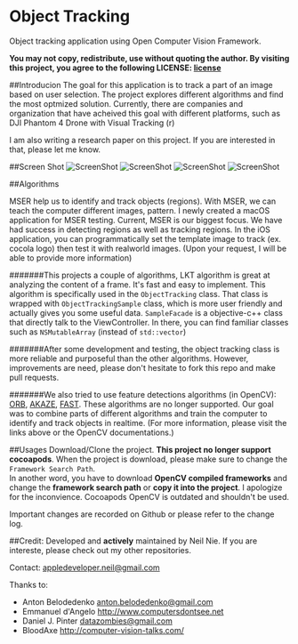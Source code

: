 # Object Tracking
Object tracking application using Open Computer Vision Framework. 

**You may not copy, redistribute, use without quoting the author.
By visiting this project, you agree to the following LICENSE:
[license](https://creativecommons.org/licenses/by-nc-nd/4.0/legalcode)**


##Introducion
The goal for this application is to track a part of an image based on user selection. The project explores different algorithms and find the most optmized solution. Currently, there are companies and organization that have acheived this goal with different platforms, such as DJI Phantom 4 Drone with Visual Tracking (r)

I am also writing a research paper on this project. If you are interested in that, please let me know. 

##Screen Shot
![ScreenShot](https://github.com/NeilNie/Object_Tracking/blob/master/IMG_0122.PNG)
![ScreenShot](https://github.com/NeilNie/Object_Tracking/blob/master/IMG_0123.PNG)
![ScreenShot](https://github.com/NeilNie/Object_Tracking/blob/master/IMG_0124.PNG)
![ScreenShot](https://github.com/NeilNie/Object_Tracking/blob/master/IMG_0125.PNG)

##Algorithms

MSER help us to identify and track objects (regions). With MSER, we can teach the computer different images, pattern. I newly created a macOS application for MSER testing. Current, MSER is our biggest focus. We have had success in detecting regions as well as tracking regions. In the iOS application, you can programmatically set the template image to track (ex. cocola logo) then test it with realworld images. (Upon your request, I will be able to provide more information) <br>

#######This projects a couple of algorithms, LKT algorithm is great at analyzing the content of a frame. It's fast and easy to implement. This algorithm is specifically used in the `ObjectTracking` class. That class is wrapped with `ObjectTrackingSample` class, which is more user friendly and actually gives you some useful data. `SampleFacade` is a objective-c++ class that directly talk to the ViewController. In there, you can find familiar classes such as `NSMutableArray` (instead of `std::vector`) <br>

#######After some development and testing, the object tracking class is more reliable and purposeful than the other algorithms. However, improvements are need, please don't hesitate to fork this repo and make pull requests. 

#######We also tried to use feature detections algorithms (in OpenCV): [ORB](http://docs.opencv.org/3.0-beta/doc/py_tutorials/py_feature2d/py_orb/py_orb.html), [AKAZE](https://www.doc.ic.ac.uk/~ajd/Publications/alcantarilla_etal_eccv2012.pdf), [FAST](http://docs.opencv.org/3.0-beta/doc/py_tutorials/py_feature2d/py_fast/py_fast.html). These algorithms are no longer supported. Our goal was to combine parts of different algorithms and train the computer to identify and track objects in realtime. (For more information, please visit the links above or the OpenCV documentations.)

##Usages
Download/Clone the project. **This project no longer support cocoapods**. When the project is download, please make sure to change the `Framework Search Path`. <br>In another word, you have to download **OpenCV compiled frameworks** and change the **framework search path** or **copy it into the project**. I apologize for the inconvience. Cocoapods OpenCV is outdated and shouldn't be used.

Important changes are recorded on Github or please refer to the change log. 

##Credit:
Developed and **actively** maintained by Neil Nie. If you are intereste, please check out my other repositories. 

Contact: appledeveloper.neil@gmail.com

Thanks to:

- Anton Belodedenko anton.belodedenko@gmail.com
- Emmanuel d'Angelo http://www.computersdontsee.net
- Daniel J. Pinter datazombies@gmail.com
- BloodAxe http://computer-vision-talks.com/

